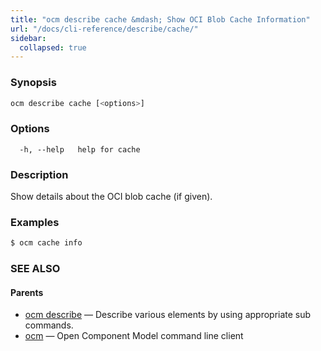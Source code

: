 ```yaml
---
title: "ocm describe cache &mdash; Show OCI Blob Cache Information"
url: "/docs/cli-reference/describe/cache/"
sidebar:
  collapsed: true
---
```


### Synopsis

```bash
ocm describe cache [<options>]
```

### Options

```text
  -h, --help   help for cache
```

### Description

Show details about the OCI blob cache (if given).
	
### Examples

```bash
$ ocm cache info
```

### SEE ALSO

#### Parents

* [ocm describe](ocm_describe.md)	 &mdash; Describe various elements by using appropriate sub commands.
* [ocm](ocm.md)	 &mdash; Open Component Model command line client

